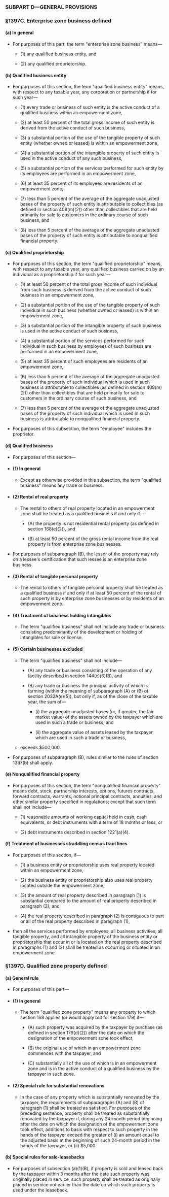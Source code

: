 ### SUBPART D—GENERAL PROVISIONS

### §1397C. Enterprise zone business defined
#### (a) In general
* For purposes of this part, the term "enterprise zone business" means—

  * (1) any qualified business entity, and

  * (2) any qualified proprietorship.

#### (b) Qualified business entity
* For purposes of this section, the term "qualified business entity" means, with respect to any taxable year, any corporation or partnership if for such year—

  * (1) every trade or business of such entity is the active conduct of a qualified business within an empowerment zone,

  * (2) at least 50 percent of the total gross income of such entity is derived from the active conduct of such business,

  * (3) a substantial portion of the use of the tangible property of such entity (whether owned or leased) is within an empowerment zone,

  * (4) a substantial portion of the intangible property of such entity is used in the active conduct of any such business,

  * (5) a substantial portion of the services performed for such entity by its employees are performed in an empowerment zone,

  * (6) at least 35 percent of its employees are residents of an empowerment zone,

  * (7) less than 5 percent of the average of the aggregate unadjusted bases of the property of such entity is attributable to collectibles (as defined in section 408(m)(2)) other than collectibles that are held primarily for sale to customers in the ordinary course of such business, and

  * (8) less than 5 percent of the average of the aggregate unadjusted bases of the property of such entity is attributable to nonqualified financial property.

#### (c) Qualified proprietorship
* For purposes of this section, the term "qualified proprietorship" means, with respect to any taxable year, any qualified business carried on by an individual as a proprietorship if for such year—

  * (1) at least 50 percent of the total gross income of such individual from such business is derived from the active conduct of such business in an empowerment zone,

  * (2) a substantial portion of the use of the tangible property of such individual in such business (whether owned or leased) is within an empowerment zone,

  * (3) a substantial portion of the intangible property of such business is used in the active conduct of such business,

  * (4) a substantial portion of the services performed for such individual in such business by employees of such business are performed in an empowerment zone,

  * (5) at least 35 percent of such employees are residents of an empowerment zone,

  * (6) less than 5 percent of the average of the aggregate unadjusted bases of the property of such individual which is used in such business is attributable to collectibles (as defined in section 408(m)(2)) other than collectibles that are held primarily for sale to customers in the ordinary course of such business, and

  * (7) less than 5 percent of the average of the aggregate unadjusted bases of the property of such individual which is used in such business is attributable to nonqualified financial property.


* For purposes of this subsection, the term "employee" includes the proprietor.

#### (d) Qualified business
* For purposes of this section—

* #### (1) In general
  * Except as otherwise provided in this subsection, the term "qualified business" means any trade or business.

* #### (2) Rental of real property
  * The rental to others of real property located in an empowerment zone shall be treated as a qualified business if and only if—

    * (A) the property is not residential rental property (as defined in section 168(e)(2)), and

    * (B) at least 50 percent of the gross rental income from the real property is from enterprise zone businesses.


* For purposes of subparagraph (B), the lessor of the property may rely on a lessee's certification that such lessee is an enterprise zone business.

* #### (3) Rental of tangible personal property
  * The rental to others of tangible personal property shall be treated as a qualified business if and only if at least 50 percent of the rental of such property is by enterprise zone businesses or by residents of an empowerment zone.

* #### (4) Treatment of business holding intangibles
  * The term "qualified business" shall not include any trade or business consisting predominantly of the development or holding of intangibles for sale or license.

* #### (5) Certain businesses excluded
  * The term "qualified business" shall not include—

    * (A) any trade or business consisting of the operation of any facility described in section 144(c)(6)(B), and

    * (B) any trade or business the principal activity of which is farming (within the meaning of subparagraph (A) or (B) of section 2032A(e)(5)), but only if, as of the close of the taxable year, the sum of—

      * (i) the aggregate unadjusted bases (or, if greater, the fair market value) of the assets owned by the taxpayer which are used in such a trade or business, and

      * (ii) the aggregate value of assets leased by the taxpayer which are used in such a trade or business,


  * exceeds $500,000.


* For purposes of subparagraph (B), rules similar to the rules of section 1397(b) shall apply.

#### (e) Nonqualified financial property
* For purposes of this section, the term "nonqualified financial property" means debt, stock, partnership interests, options, futures contracts, forward contracts, warrants, notional principal contracts, annuities, and other similar property specified in regulations; except that such term shall not include—

  * (1) reasonable amounts of working capital held in cash, cash equivalents, or debt instruments with a term of 18 months or less, or

  * (2) debt instruments described in section 1221(a)(4).

#### (f) Treatment of businesses straddling census tract lines
* For purposes of this section, if—

  * (1) a business entity or proprietorship uses real property located within an empowerment zone,

  * (2) the business entity or proprietorship also uses real property located outside the empowerment zone,

  * (3) the amount of real property described in paragraph (1) is substantial compared to the amount of real property described in paragraph (2), and

  * (4) the real property described in paragraph (2) is contiguous to part or all of the real property described in paragraph (1),


* then all the services performed by employees, all business activities, all tangible property, and all intangible property of the business entity or proprietorship that occur in or is located on the real property described in paragraphs (1) and (2) shall be treated as occurring or situated in an empowerment zone.

### §1397D. Qualified zone property defined
#### (a) General rule
* For purposes of this part—

* #### (1) In general
  * The term "qualified zone property" means any property to which section 168 applies (or would apply but for section 179) if—

    * (A) such property was acquired by the taxpayer by purchase (as defined in section 179(d)(2)) after the date on which the designation of the empowerment zone took effect,

    * (B) the original use of which in an empowerment zone commences with the taxpayer, and

    * (C) substantially all of the use of which is in an empowerment zone and is in the active conduct of a qualified business by the taxpayer in such zone.

* #### (2) Special rule for substantial renovations
  * In the case of any property which is substantially renovated by the taxpayer, the requirements of subparagraphs (A) and (B) of paragraph (1) shall be treated as satisfied. For purposes of the preceding sentence, property shall be treated as substantially renovated by the taxpayer if, during any 24-month period beginning after the date on which the designation of the empowerment zone took effect, additions to basis with respect to such property in the hands of the taxpayer exceed the greater of (i) an amount equal to the adjusted basis at the beginning of such 24-month period in the hands of the taxpayer, or (ii) $5,000.

#### (b) Special rules for sale-leasebacks
* For purposes of subsection (a)(1)(B), if property is sold and leased back by the taxpayer within 3 months after the date such property was originally placed in service, such property shall be treated as originally placed in service not earlier than the date on which such property is used under the leaseback.